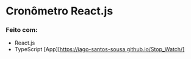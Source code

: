 # Cronômetro React.js
### Feito com:
- React.js
- TypeScript
[App][https://iago-santos-sousa.github.io/Stop_Watch/]
